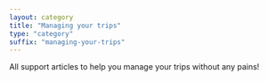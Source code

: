 ```yaml
---
layout: category
title: "Managing your trips"
type: "category"
suffix: "managing-your-trips"
---
```


All support articles to help you manage your trips without any pains!